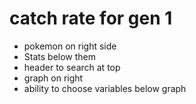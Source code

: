 # catch rate for gen 1
- pokemon on right side
- Stats below them
- header to search at top
- graph on right
- ability to choose variables below graph